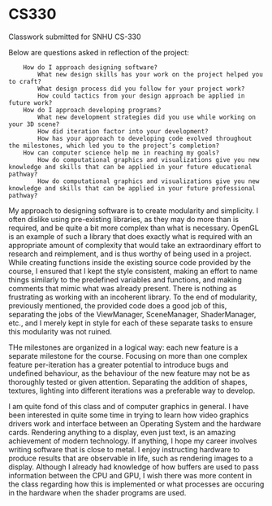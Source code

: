 # CS330
Classwork submitted for SNHU CS-330

Below are questions asked in reflection of the project:
```
    How do I approach designing software?
        What new design skills has your work on the project helped you to craft?
        What design process did you follow for your project work?
        How could tactics from your design approach be applied in future work?
    How do I approach developing programs?
        What new development strategies did you use while working on your 3D scene?
        How did iteration factor into your development?
        How has your approach to developing code evolved throughout the milestones, which led you to the project’s completion?
    How can computer science help me in reaching my goals?
        How do computational graphics and visualizations give you new knowledge and skills that can be applied in your future educational pathway?
        How do computational graphics and visualizations give you new knowledge and skills that can be applied in your future professional pathway?
```

My approach to designing software is to create modularity and simplicity. I often dislike using pre-existing libraries, as they may do more than is required, and be quite a bit more complex than what is necessary. OpenGL is an example of such a library that does exactly what is required with an appropriate amount of complexity that would take an extraordinary effort to research and reimplement, and is thus worthy of being used in a project. While creating functions inside the existing source code provided by the course, I ensured that I kept the style consistent, making an effort to name things similarly to the predefined variables and functions, and making comments that mimic what was already present. There is nothing as frustrating as working with an incoherent library. To the end of modularity, previously mentioned, the provided code does a good job of this, separating the jobs of the ViewManager, SceneManager, ShaderManager, etc., and I merely kept in style for each of these separate tasks to ensure this modularity was not ruined.

THe milestones are organized in a logical way: each new feature is a separate milestone for the course. Focusing on more than one complex feature per-iteration has a greater potential to introduce bugs and undefined behaviour, as the behaviour of the new feature may not be as thoroughly tested or given attention. Separating the addition of shapes, textures, lighting into different iterations was a preferable way to develop.

I am quite fond of this class and of computer graphics in general. I have been interested in quite some time in trying to learn how video graphics drivers work and interface between an Operating System and the hardware cards. Rendering anything to a display, even just text, is an amazing achievement of modern technology. If anything, I hope my career involves writing software that is close to metal. I enjoy instructing hardware to produce results that are observable in life, such as rendering images to a display. Although I already had knowledge of how buffers are used to pass information between the CPU and GPU, I wish there was more content in the class regarding how this is implemented or what processes are occuring in the hardware when the shader programs are used.
